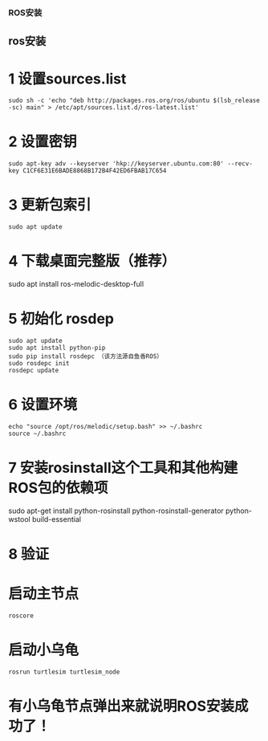 ###  ROS安装  ###


##  ros安装  ##
# 1 设置sources.list
	sudo sh -c 'echo "deb http://packages.ros.org/ros/ubuntu $(lsb_release -sc) main" > /etc/apt/sources.list.d/ros-latest.list'

# 2 设置密钥
	sudo apt-key adv --keyserver 'hkp://keyserver.ubuntu.com:80' --recv-key C1CF6E31E6BADE8868B172B4F42ED6FBAB17C654

# 3 更新包索引
	sudo apt update

# 4 下载桌面完整版（推荐）
sudo apt install ros-melodic-desktop-full

# 5 初始化 rosdep
	sudo apt update
	sudo apt install python-pip
	sudo pip install rosdepc （该方法源自鱼香ROS）
	sudo rosdepc init 
	rosdepc update


# 6 设置环境
	echo "source /opt/ros/melodic/setup.bash" >> ~/.bashrc
	source ~/.bashrc

# 7 安装rosinstall这个工具和其他构建ROS包的依赖项
sudo apt-get install python-rosinstall python-rosinstall-generator python-wstool build-essential


# 8 验证

# 启动主节点
	roscore

# 启动小乌龟
	rosrun turtlesim turtlesim_node 


# 有小乌龟节点弹出来就说明ROS安装成功了！ 
